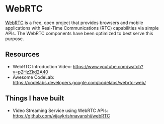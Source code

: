 # WebRTC

[WebRTC](https://webrtc.org/) is a free, open project that provides browsers and mobile applications with Real-Time Communications (RTC) capabilities via simple APIs. The WebRTC components have been optimized to best serve this purpose.

## Resources

* WebRTC Introduction Video: <https://www.youtube.com/watch?v=p2HzZkd2A40>
* Awesome CodeLab: <https://codelabs.developers.google.com/codelabs/webrtc-web/>

## Things I have built

* Video Streaming Service using WebRTC APIs: <https://github.com/vijaykrishnavanshi/webRTC>
